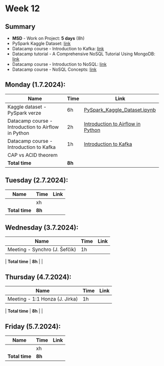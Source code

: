 # Week 12

## Summary
- **MSD** - Work on Project: **5 days** (8h)
- PySpark Kaggle Dataset: [link](https://git.adastragrp.com/Jakub.Cajzl/learning/-/blob/master/03_Spark/PySpark_Kaggle_Dataset/PySpark_Kaggle_Dataset.ipynb)
- Datacamp course - Introduction to Kafka: [link](https://app.datacamp.com/learn/courses/introduction-to-kafka)
- Datacamp tutorial - A Comprehensive NoSQL Tutorial Using MongoDB: [link](https://www.datacamp.com/tutorial/nosql-tutorial)
- Datacamp course - Introduction to NoSQL: [link](https://app.datacamp.com/learn/courses/introduction-to-nosql)
- Datacamp course - NoSQL Concepts: [link](https://app.datacamp.com/learn/courses/nosql-concepts)

## Monday (1.7.2024):

| **Name** | **Time** | **Link** |
|----------|----------|----------|
| Kaggle dataset - PySpark verze | 6h | [PySpark_Kaggle_Dataset.ipynb](https://git.adastragrp.com/Jakub.Cajzl/learning/-/blob/master/03_Spark/PySpark_Kaggle_Dataset/PySpark_Kaggle_Dataset.ipynb) |
| Datacamp course - Introduction to Airflow in Python | 2h | [Introduction to Airflow in Python](https://app.datacamp.com/learn/courses/introduction-to-airflow-in-python) |
| Datacamp course - Introduction to Kafka | 1h | [Introduction to Kafka](https://app.datacamp.com/learn/courses/introduction-to-kafka) |
| CAP vs ACID theorem | 
| **Total time** | **8h** |  |


## Tuesday (2.7.2024):

| **Name** | **Time** | **Link** |
|----------|----------|----------|
|  | xh | []() |
| **Total time** | **8h** |  |

## Wednesday (3.7.2024):

| **Name** | **Time** | **Link** |
|----------|----------|----------|
| Meeting - Synchro (J. Šefčík)  | 1h |  |

| **Total time** | **8h** |  |

## Thursday (4.7.2024):

| **Name** | **Time** | **Link** |
|----------|----------|----------|
| Meeting - 1:1 Honza (J. Jirka) | 1h |  |

| **Total time** | **8h** |  |

## Friday (5.7.2024):

| **Name** | **Time** | **Link** |
|----------|----------|----------|
|  | xh | []() |
| **Total time** | **8h** |  |

